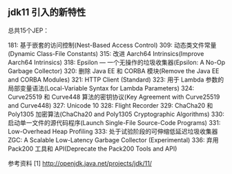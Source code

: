 
## jdk11 引入的新特性


总共15个JEP：

181: 基于嵌套的访问控制(Nest-Based Access Control)
309: 动态类文件常量(Dynamic Class-File Constants)
315: 改进 Aarch64 Intrinsics(Improve Aarch64 Intrinsics)
318: Epsilon — 一个无操作的垃圾收集器(Epsilon: A No-Op Garbage Collector)
320: 删除 Java EE 和 CORBA 模块(Remove the Java EE and CORBA Modules)
321: HTTP Client (Standard)
323: 用于 Lambda 参数的局部变量语法(Local-Variable Syntax for Lambda Parameters)
324: Curve25519 和 Curve448 算法的密钥协议(Key Agreement with Curve25519 and Curve448)
327: Unicode 10
328: Flight Recorder
329: ChaCha20 和 Poly1305 加密算法(ChaCha20 and Poly1305 Cryptographic Algorithms)
330: 启动单一文件的源代码程序(Launch Single-File Source-Code Programs)
331: Low-Overhead Heap Profiling
333: 处于试验阶段的可伸缩低延迟垃圾收集器 ZGC: A Scalable Low-Latency Garbage Collector (Experimental)
336: 弃用 Pack200 工具和 API(Deprecate the Pack200 Tools and API)


参考资料
[1] http://openjdk.java.net/projects/jdk/11/



